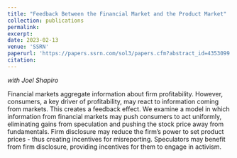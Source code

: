```yaml
---
title: "Feedback Between the Financial Market and the Product Market"
collection: publications
permalink: 
excerpt: 
date: 2023-02-13
venue: 'SSRN'
paperurl: 'https://papers.ssrn.com/sol3/papers.cfm?abstract_id=4353099'
citation: 
---
```


_with Joel Shapiro_

Financial markets aggregate information about firm profitability. However, consumers, a key driver of profitability, may react to information coming from markets. This creates a feedback effect. We examine a model in which information from financial markets may push consumers to act uniformly, eliminating gains from speculation and pushing the stock price away from fundamentals. Firm disclosure may reduce the firm’s power to set product prices - thus creating incentives for misreporting. Speculators may benefit from firm disclosure, providing incentives for them to engage in activism.
